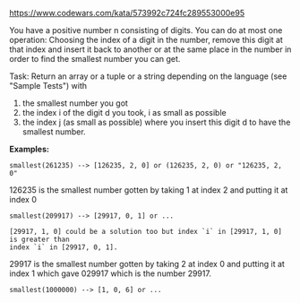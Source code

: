 https://www.codewars.com/kata/573992c724fc289553000e95

You have a positive number n consisting of digits. You can do at most one operation: Choosing the index of a digit in the number, remove this digit at that index and insert it back to another or at the same place in the number in order to find the smallest number you can get.

Task:
Return an array or a tuple or a string depending on the language (see "Sample Tests") with

1. the smallest number you got
2. the index i of the digit d you took, i as small as possible
3. the index j (as small as possible) where you insert this digit d to have the smallest number.

**Examples:**

```
smallest(261235) --> [126235, 2, 0] or (126235, 2, 0) or "126235, 2, 0"
```

126235 is the smallest number gotten by taking 1 at index 2 and putting it at index 0

```
smallest(209917) --> [29917, 0, 1] or ...

[29917, 1, 0] could be a solution too but index `i` in [29917, 1, 0] is greater than 
index `i` in [29917, 0, 1].
```

29917 is the smallest number gotten by taking 2 at index 0 and putting it at index 1 which gave 029917 which is the number 29917.

```
smallest(1000000) --> [1, 0, 6] or ...
```